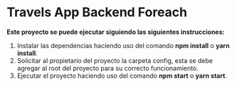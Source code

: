 # Travels App Backend Foreach

**Este proyecto se puede ejecutar siguiendo las siguientes instrucciones:** 

1. Instalar las dependencias haciendo uso del comando **npm install** o **yarn install**.
2. Solicitar al propietario del proyecto la carpeta config, esta se debe agregar al root del proyecto para su correcto funcionamiento.
3. Ejecutar el proyecto haciendo uso del comando **npm start** o **yarn start**.
